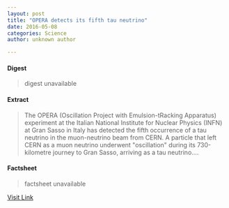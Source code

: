 ```yaml
---
layout: post
title: "OPERA detects its fifth tau neutrino"
date: 2016-05-08
categories: Science
author: unknown author

---
```



#### Digest
>digest unavailable

#### Extract
>The OPERA (Oscillation Project with Emulsion-tRacking Apparatus) experiment at the Italian National Institute for Nuclear Physics (INFN) at Gran Sasso in Italy has detected the fifth occurrence of a tau neutrino in the muon-neutrino beam from CERN. A particle that left CERN as a muon neutrino underwent "oscillation" during its 730-kilometre journey to Gran Sasso, arriving as a tau neutrino....

#### Factsheet
>factsheet unavailable

[Visit Link](http://phys.org/news353661759.html)


